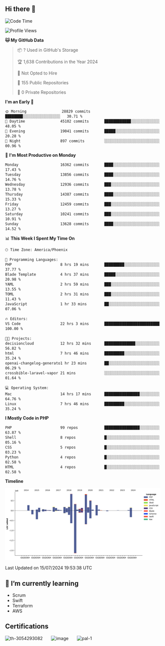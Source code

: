 ## Hi there 👋

<!--START_SECTION:waka-->
![Code Time](http://img.shields.io/badge/Code%20Time-9%2C985%20hrs%2035%20mins-blue)

![Profile Views](http://img.shields.io/badge/Profile%20Views-0-blue)

**🐱 My GitHub Data** 

> 📦 ? Used in GitHub's Storage 
 > 
> 🏆 1,638 Contributions in the Year 2024
 > 
> 🚫 Not Opted to Hire
 > 
> 📜 155 Public Repositories 
 > 
> 🔑 0 Private Repositories 
 > 
**I'm an Early 🐤** 

```text
🌞 Morning                28829 commits       ████████░░░░░░░░░░░░░░░░░   30.71 % 
🌆 Daytime                45102 commits       ████████████░░░░░░░░░░░░░   48.05 % 
🌃 Evening                19041 commits       █████░░░░░░░░░░░░░░░░░░░░   20.28 % 
🌙 Night                  897 commits         ░░░░░░░░░░░░░░░░░░░░░░░░░   00.96 % 
```
📅 **I'm Most Productive on Monday** 

```text
Monday                   16362 commits       ████░░░░░░░░░░░░░░░░░░░░░   17.43 % 
Tuesday                  13856 commits       ████░░░░░░░░░░░░░░░░░░░░░   14.76 % 
Wednesday                12936 commits       ███░░░░░░░░░░░░░░░░░░░░░░   13.78 % 
Thursday                 14387 commits       ████░░░░░░░░░░░░░░░░░░░░░   15.33 % 
Friday                   12459 commits       ███░░░░░░░░░░░░░░░░░░░░░░   13.27 % 
Saturday                 10241 commits       ███░░░░░░░░░░░░░░░░░░░░░░   10.91 % 
Sunday                   13628 commits       ████░░░░░░░░░░░░░░░░░░░░░   14.52 % 
```


📊 **This Week I Spent My Time On** 

```text
🕑︎ Time Zone: America/Phoenix

💬 Programming Languages: 
PHP                      8 hrs 19 mins       █████████░░░░░░░░░░░░░░░░   37.77 % 
Blade Template           4 hrs 37 mins       █████░░░░░░░░░░░░░░░░░░░░   20.98 % 
YAML                     2 hrs 59 mins       ███░░░░░░░░░░░░░░░░░░░░░░   13.55 % 
TOML                     2 hrs 31 mins       ███░░░░░░░░░░░░░░░░░░░░░░   11.43 % 
JavaScript               1 hr 33 mins        ██░░░░░░░░░░░░░░░░░░░░░░░   07.06 % 

🔥 Editors: 
VS Code                  22 hrs 3 mins       █████████████████████████   100.00 % 

🐱‍💻 Projects: 
decisioncloud            12 hrs 32 mins      ██████████████░░░░░░░░░░░   56.82 % 
html                     7 hrs 46 mins       █████████░░░░░░░░░░░░░░░░   35.24 % 
openai-changelog-generato1 hr 23 mins        ██░░░░░░░░░░░░░░░░░░░░░░░   06.29 % 
crossbible-laravel-vapor 21 mins             ░░░░░░░░░░░░░░░░░░░░░░░░░   01.64 % 

💻 Operating System: 
Mac                      14 hrs 17 mins      ████████████████░░░░░░░░░   64.76 % 
Linux                    7 hrs 46 mins       █████████░░░░░░░░░░░░░░░░   35.24 % 
```

**I Mostly Code in PHP** 

```text
PHP                      99 repos            ████████████████░░░░░░░░░   63.87 % 
Shell                    8 repos             █░░░░░░░░░░░░░░░░░░░░░░░░   05.16 % 
CSS                      5 repos             █░░░░░░░░░░░░░░░░░░░░░░░░   03.23 % 
Python                   4 repos             █░░░░░░░░░░░░░░░░░░░░░░░░   02.58 % 
HTML                     4 repos             █░░░░░░░░░░░░░░░░░░░░░░░░   02.58 % 
```



**Timeline**

![Lines of Code chart](https://raw.githubusercontent.com/mikebronner/mikebronner/master/assets/bar_graph.png)


 Last Updated on 15/07/2024 19:53:38 UTC
<!--END_SECTION:waka-->

<!--
**mikebronner/mikebronner** is a ✨ _special_ ✨ repository because its `README.md` (this file) appears on your GitHub profile.

Here are some ideas to get you started:

- 🔭 I’m currently working on ...
- 🌱 I’m currently learning ...
- 👯 I’m looking to collaborate on ...
- 🤔 I’m looking for help with ...
- 💬 Ask me about ...
- 📫 How to reach me: ...
- 😄 Pronouns: ...
- ⚡ Fun fact: ...
-->

## 🌱 I’m currently learning

- Scrum
- Swift
- Terraform
- AWS

## Certifications

![th-3054293082](https://user-images.githubusercontent.com/1791050/208267034-c5006f82-ae89-41eb-9478-7106c5aba070.jpg)
&nbsp;&nbsp;&nbsp;&nbsp;&nbsp;
![image](https://user-images.githubusercontent.com/1791050/208267032-13c8c426-f627-448d-b23e-e3dd74b6712a.png)
&nbsp;&nbsp;&nbsp;&nbsp;&nbsp;
![pal-1](https://github.com/mikebronner/mikebronner/assets/1791050/3384899a-848a-4e35-8cee-e35261b5ccce)
